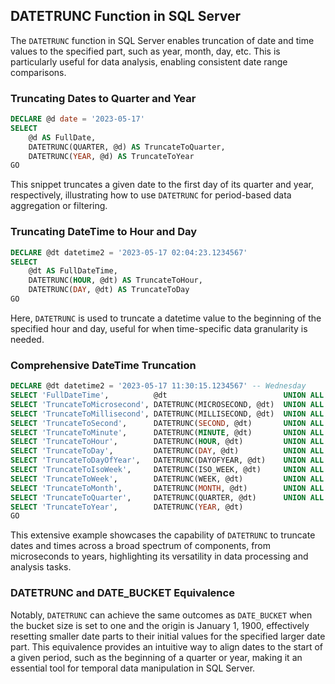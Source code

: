 ## DATETRUNC Function in SQL Server

The `DATETRUNC` function in SQL Server enables truncation of date and time values to the specified part, such as year, month, day, etc. This is particularly useful for data analysis, enabling consistent date range comparisons.

### Truncating Dates to Quarter and Year

```sql
DECLARE @d date = '2023-05-17'
SELECT
    @d AS FullDate,
    DATETRUNC(QUARTER, @d) AS TruncateToQuarter,
    DATETRUNC(YEAR, @d) AS TruncateToYear
GO
```

This snippet truncates a given date to the first day of its quarter and year, respectively, illustrating how to use `DATETRUNC` for period-based data aggregation or filtering.

### Truncating DateTime to Hour and Day

```sql
DECLARE @dt datetime2 = '2023-05-17 02:04:23.1234567'
SELECT
    @dt AS FullDateTime,
    DATETRUNC(HOUR, @dt) AS TruncateToHour,
    DATETRUNC(DAY, @dt) AS TruncateToDay
GO
```

Here, `DATETRUNC` is used to truncate a datetime value to the beginning of the specified hour and day, useful for when time-specific data granularity is needed.

### Comprehensive DateTime Truncation

```sql
DECLARE @dt datetime2 = '2023-05-17 11:30:15.1234567' -- Wednesday
SELECT 'FullDateTime',          @dt                          UNION ALL
SELECT 'TruncateToMicrosecond', DATETRUNC(MICROSECOND, @dt)  UNION ALL
SELECT 'TruncateToMillisecond', DATETRUNC(MILLISECOND, @dt)  UNION ALL
SELECT 'TruncateToSecond',      DATETRUNC(SECOND, @dt)       UNION ALL
SELECT 'TruncateToMinute',      DATETRUNC(MINUTE, @dt)       UNION ALL
SELECT 'TruncateToHour',        DATETRUNC(HOUR, @dt)         UNION ALL
SELECT 'TruncateToDay',         DATETRUNC(DAY, @dt)          UNION ALL
SELECT 'TruncateToDayOfYear',   DATETRUNC(DAYOFYEAR, @dt)    UNION ALL
SELECT 'TruncateToIsoWeek',     DATETRUNC(ISO_WEEK, @dt)     UNION ALL
SELECT 'TruncateToWeek',        DATETRUNC(WEEK, @dt)         UNION ALL
SELECT 'TruncateToMonth',       DATETRUNC(MONTH, @dt)        UNION ALL
SELECT 'TruncateToQuarter',     DATETRUNC(QUARTER, @dt)      UNION ALL
SELECT 'TruncateToYear',        DATETRUNC(YEAR, @dt)
GO
```

This extensive example showcases the capability of `DATETRUNC` to truncate dates and times across a broad spectrum of components, from microseconds to years, highlighting its versatility in data processing and analysis tasks.

### DATETRUNC and DATE_BUCKET Equivalence

Notably, `DATETRUNC` can achieve the same outcomes as `DATE_BUCKET` when the bucket size is set to one and the origin is January 1, 1900, effectively resetting smaller date parts to their initial values for the specified larger date part. This equivalence provides an intuitive way to align dates to the start of a given period, such as the beginning of a quarter or year, making it an essential tool for temporal data manipulation in SQL Server.
